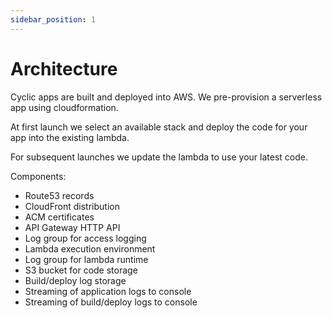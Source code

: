 ```yaml
---
sidebar_position: 1
---
```


# Architecture

Cyclic apps are built and deployed into AWS. We pre-provision a serverless app using cloudformation.

At first launch we select an available stack and deploy the code for your app into the existing lambda.

For subsequent launches we update the lambda to use your latest code.

Components:

- Route53 records
- CloudFront distribution
- ACM certificates
- API Gateway HTTP API
- Log group for access logging
- Lambda execution environment
- Log group for lambda runtime
- S3 bucket for code storage
- Build/deploy log storage
- Streaming of application logs to console
- Streaming of build/deploy logs to console
